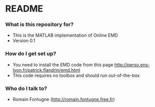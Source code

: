 # README #


### What is this repository for? ###

* This is the MATLAB implementation of Online EMD
* Version 0.1


### How do I get set up? ###

* You need to install the EMD code from this page http://perso.ens-lyon.fr/patrick.flandrin/emd.html
* This code requires no toolbox and should run out-of-the-box

### Who do I talk to? ###

* Romain Fontugne (http://romain.fontugne.free.fr)